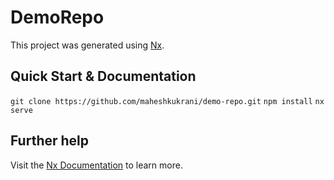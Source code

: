 

# DemoRepo

This project was generated using [Nx](https://nx.dev).

## Quick Start & Documentation


`git clone https://github.com/maheshkukrani/demo-repo.git`
`npm install`
`nx serve`


## Further help

Visit the [Nx Documentation](https://nx.dev/angular) to learn more.

